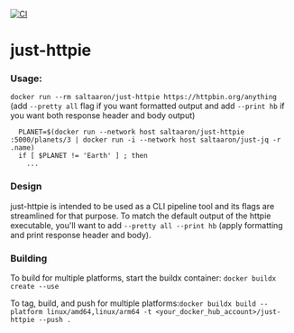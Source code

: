 [![CI](https://github.com/aaronhmiller/just-httpie/workflows/CI/badge.svg)](https://github.com/aaronhmiller/just-httpie/actions)

# just-httpie

### Usage:
`docker run --rm saltaaron/just-httpie https://httpbin.org/anything` (add `--pretty all` flag if you want formatted output and add `--print hb` if you want both response header and body output)

```
  PLANET=$(docker run --network host saltaaron/just-httpie :5000/planets/3 | docker run -i --network host saltaaron/just-jq -r .name)
  if [ $PLANET != 'Earth' ] ; then
    ...
```

### Design
just-httpie is intended to be used as a CLI pipeline tool and its flags are streamlined for that purpose. To match the default output of the httpie executable, you'll want to add `--pretty all --print hb` (apply formatting and print response header and body).

### Building
To build for multiple platforms, start the buildx container: `docker buildx create --use`

To tag, build, and push for multiple platforms:`docker buildx build --platform linux/amd64,linux/arm64 -t <your_docker_hub_account>/just-httpie --push .`
